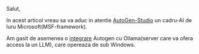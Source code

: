 Salut,

In acest articol vreau sa va aduc in atentie [AutoGen-Studio](https://github.com/microsoft/autogen) un cadru-AI de luru Microsoft(MSF-framework).

Am gasit de asemenea o [integrare](https://github.com/hqnicolas/WindowsAutoGenStudio) Autogen cu Ollama(server care va ofera access la un LLM), care opereaza de sub Windows.
